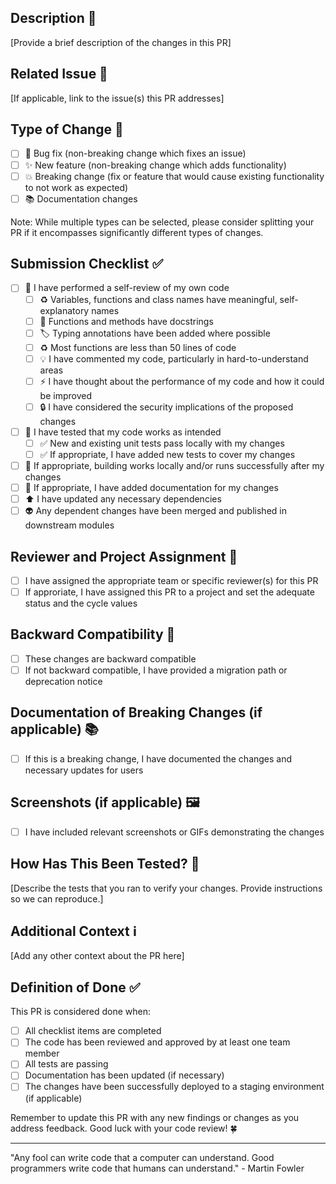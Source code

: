 ## Description 📝
[Provide a brief description of the changes in this PR]

## Related Issue 🔗
[If applicable, link to the issue(s) this PR addresses]

## Type of Change 🔄
- [ ] 🐛 Bug fix (non-breaking change which fixes an issue)
- [ ] ✨ New feature (non-breaking change which adds functionality)
- [ ] 💥 Breaking change (fix or feature that would cause existing functionality to not work as expected)
- [ ] 📚 Documentation changes

Note: While multiple types can be selected, please consider splitting your PR if it encompasses significantly different types of changes.

## Submission Checklist ✅
- [ ] 🦺 I have performed a self-review of my own code
  - [ ] ♻️ Variables, functions and class names have meaningful, self-explanatory names
  - [ ] 📝 Functions and methods have docstrings
  - [ ] 🏷️ Typing annotations have been added where possible
  - [ ] ♻️ Most functions are less than 50 lines of code
  - [ ] 💡 I have commented my code, particularly in hard-to-understand areas
  - [ ] ⚡ I have thought about the performance of my code and how it could be improved
  - [ ] 🔒 I have considered the security implications of the proposed changes
- [ ] 🧪 I have tested that my code works as intended
  - [ ] ✅ New and existing unit tests pass locally with my changes
  - [ ] ✅ If appropriate, I have added new tests to cover my changes
- [ ] 💚 If appropriate, building works locally and/or runs successfully after my changes
- [ ] 📝 If appropriate, I have added documentation for my changes
- [ ] ⬆️ I have updated any necessary dependencies
- [ ] 👽 Any dependent changes have been merged and published in downstream modules

## Reviewer and Project Assignment 👀
- [ ] I have assigned the appropriate team or specific reviewer(s) for this PR
- [ ] If approriate, I have assigned this PR to a project and set the adequate status and the cycle values

## Backward Compatibility 🔄
- [ ] These changes are backward compatible
- [ ] If not backward compatible, I have provided a migration path or deprecation notice

## Documentation of Breaking Changes (if applicable) 📚
- [ ] If this is a breaking change, I have documented the changes and necessary updates for users

## Screenshots (if applicable) 🖼️
- [ ] I have included relevant screenshots or GIFs demonstrating the changes

## How Has This Been Tested? 🧪
[Describe the tests that you ran to verify your changes. Provide instructions so we can reproduce.]

## Additional Context ℹ️
[Add any other context about the PR here]

## Definition of Done ✅
This PR is considered done when:
- [ ] All checklist items are completed
- [ ] The code has been reviewed and approved by at least one team member
- [ ] All tests are passing
- [ ] Documentation has been updated (if necessary)
- [ ] The changes have been successfully deployed to a staging environment (if applicable)

Remember to update this PR with any new findings or changes as you address feedback.
Good luck with your code review! 🍀

---

"Any fool can write code that a computer can understand. Good programmers write code that humans can understand." - Martin Fowler
